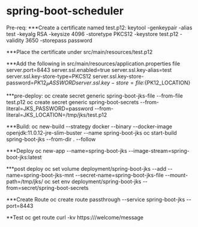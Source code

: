 # spring-boot-scheduler

Pre-req:
***Create a certificate named test.p12:
keytool -genkeypair -alias test -keyalg RSA -keysize 4096 -storetype PKCS12 -keystore test.p12 -validity 3650 -storepass password

***Place the certificate under src/main/resources/test.p12

***Add the following in src/main/resources/application.properties file
server.port=8443
server.ssl.enabled=true
server.ssl.key-alias=test
server.ssl.key-store-type=PKCS12
server.ssl.key-store-password=${PK12_PASSWORD}
server.ssl.key-store=file:${PK12_LOCATION}

***pre-deploy:
oc create secret generic spring-boot-jks-file --from-file test.p12
oc create secret generic spring-boot-secrets --from-literal=JKS_PASSWORD=password --from-literal=JKS_LOCATION=/tmp/jks/test.p12


***Build:
oc new-build --strategy docker --binary --docker-image openjdk:11.0.12-jre-slim-buster --name spring-boot-jks
oc start-build spring-boot-jks --from-dir . --follow

***Deploy
oc new-app --name=spring-boot-jks --image-stream=spring-boot-jks:latest

***post deploy
oc set volume deployment/spring-boot-jks --add --name=spring-boot-jks-mnt --secret-name=spring-boot-jks-file --mount-path=/tmp/jks/
oc set env deployment/spring-boot-jks --from=secret/spring-boot-secrets

***Create Route
oc create route passthrough  --service spring-boot-jks --port=8443

**Test
oc get route
curl -kv https://<route>/welcome/message